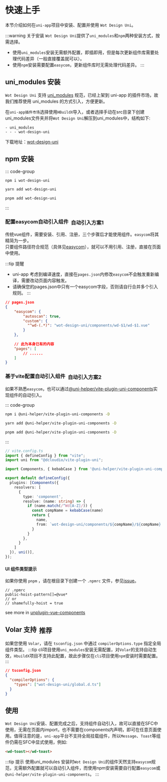 # 快速上手

本节介绍如何在`uni-app`项目中安装、配置并使用 `Wot Design Uni`。

:::warning 关于安装
`Wot Design Uni`提供了`uni_modules`和`npm`两种安装方式，按需选择。
- 使用`uni_modules`安装无需额外配置，即插即用，但是每次更新组件库需要处理代码差异（一般直接覆盖就可以）。
- 使用`npm`安装需要配置`easycom`，更新组件库时无需处理代码差异。
:::

## uni_modules 安装

`Wot Design Uni` 支持 [uni_modules](https://uniapp.dcloud.net.cn/plugin/uni_modules.html#uni-modules) 规范，已经上架到 uni-app 的插件市场，故我们推荐使用 uni_modules 的方式引入，方便更新。

在`uni-app插件市场`选择使用`HBuildX`导入，或者选择手动在src目录下创建uni_modules文件夹并将`Wot Design Uni`解压到uni_modules中，结构如下:
``` 
- uni_modules
- - - wot-design-uni 
```

下载地址：<a href="https://ext.dcloud.net.cn/plugin?id=13889"><span >wot-design-uni</span></a>


## npm 安装

::: code-group
```bash [npm]
npm i wot-design-uni
```

```bash [yarn]
yarn add wot-design-uni
```

```bash [pnpm]
pnpm add wot-design-uni
```
:::

### 配置easycom自动引入组件<el-tag type="primary" style="vertical-align: middle;margin-left:8px;" effect="dark" >自动引入方案1</el-tag>
传统vue组件，需要安装、引用、注册，三个步骤后才能使用组件。`easycom`将其精简为一步。  
只要组件路径符合规范（具体见[easycom](https://uniapp.dcloud.net.cn/collocation/pages.html#easycom)），就可以不用引用、注册，直接在页面中使用。

:::tip 提醒
- uni-app 考虑到编译速度，直接在`pages.json`内修改`easycom`不会触发重新编译，需要改动页面内容触发。
- 请确保您的pages.json中只有一个easycom字段，否则请自行合并多个引入规则。
:::

```JSON
// pages.json
{
	"easycom": {
		"autoscan": true,
		"custom": {
		  "^wd-(.*)": "wot-design-uni/components/wd-$1/wd-$1.vue"
		}
	},
	
	// 此为本身已有的内容
	"pages": [
		// ......
	]
}
```

### 基于vite配置自动引入组件<el-tag type="primary" style="vertical-align: middle;margin-left:8px;" effect="dark" >自动引入方案2</el-tag>
如果不熟悉`easycom`，也可以通过[@uni-helper/vite-plugin-uni-components](https://github.com/uni-helper/vite-plugin-uni-components)实现组件的自动引入。

::: code-group
```bash [npm]
npm i @uni-helper/vite-plugin-uni-components -D
```

```bash [yarn]
yarn add @uni-helper/vite-plugin-uni-components -D
```

```bash [pnpm]
pnpm add @uni-helper/vite-plugin-uni-components -D
```
:::
```ts
// vite.config.ts
import { defineConfig } from "vite";
import uni from "@dcloudio/vite-plugin-uni";

import Components, { kebabCase } from '@uni-helper/vite-plugin-uni-components'

export default defineConfig({
  plugins: [Components({
    resolvers: [
      {
        type: 'component',
        resolve: (name: string) => {
          if (name.match(/^Wd[A-Z]/)) {
            const compName = kebabCase(name)
            return {
              name,
              from: `wot-design-uni/components/${compName}/${compName}.vue`,
            }
          }
        },
      }
    ]
  }), uni()],
});
```
#### UI 组件类型提示

如果你使用 `pnpm` ，请在根目录下创建一个 `.npmrc` 文件，参见[issue](https://github.com/antfu/unplugin-vue-components/issues/389)。

```
// .npmrc
public-hoist-pattern[]=@vue*
// or
// shamefully-hoist = true
```

see more in [unplugin-vue-components](https://github.com/antfu/unplugin-vue-components#installation)


## Volar 支持<el-tag type="primary" style="vertical-align: middle;margin-left:8px;" effect="dark" >推荐</el-tag>
如果您使用 `Volar`，请在 `tsconfig.json` 中通过 `compilerOptions.type` 指定全局组件类型。
:::tip
cli项目使用`uni_modules`安装无需配置，对`Volar`的支持自动生效，`HbuildX`项目不支持此配置，故此步骤仅在`cli`项目使用`npm`安装时需要配置。
:::
```json
// tsconfig.json
{
  "compilerOptions": {
    "types": ["wot-design-uni/global.d.ts"]
  }
}
```



## 使用
`Wot Design Uni`安装、配置完成之后，支持组件自动引入，故可以直接在SFC中使用，无需在页面内import，也不需要在components内声明，即可在任意页面使用。值得注意的是，`uni-app`平台不支持全局挂载组件，所以```Message```、```Toast```等组件仍需在SFC中显式使用，例如:
``` html
<wd-toast></wd-toast>
```

:::tip 提示
使用uni_modules 安装时`Wot Design Uni`的组件天然支持`easycom`规范，无需额外配置就可以自动引入组件，而使用npm安装需要自行配置`easycom`或`@uni-helper/vite-plugin-uni-components`。
:::
